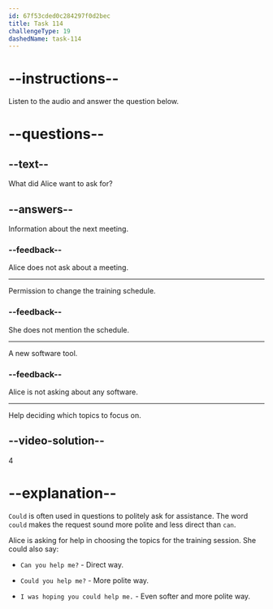 ```yaml
---
id: 67f53cded0c284297f0d2bec
title: Task 114
challengeType: 19
dashedName: task-114
---
```


<!-- (audio) Alice: I was hoping you could help me decide which topics to focus on. -->

# --instructions--

Listen to the audio and answer the question below.

# --questions--

## --text--

What did Alice want to ask for?

## --answers--

Information about the next meeting.

### --feedback--

Alice does not ask about a meeting.

---

Permission to change the training schedule.

### --feedback--

She does not mention the schedule.

---

A new software tool.

### --feedback--

Alice is not asking about any software.

---

Help deciding which topics to focus on.

## --video-solution--

4

# --explanation--

`Could` is often used in questions to politely ask for assistance. The word `could` makes the request sound more polite and less direct than `can`.

Alice is asking for help in choosing the topics for the training session. She could also say:

- `Can you help me?` - Direct way.

- `Could you help me?` - More polite way.

- `I was hoping you could help me.` - Even softer and more polite way.
